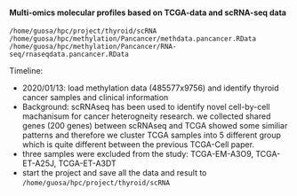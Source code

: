 #### Multi-omics molecular profiles based on TCGA-data and scRNA-seq data

```
/home/guosa/hpc/project/thyroid/scRNA
/home/guosa/hpc/methylation/Pancancer/methdata.pancancer.RData
/home/guosa/hpc/methylation/Pancancer/RNA-seq/rnaseqdata.pancancer.RData
```

Timeline:

* 2020/01/13: load methylation data (485577x9756) and identify thyroid cancer samples and clinical information
* Background: scRNAseq has been used to identify novel cell-by-cell machanisum for cancer heterogneity research. we collected shared genes (200 genes) between scRNAseq and TCGA showed some similiar patterns and therefore we cluster TCGA samples into 5 different group which is quite different between the previous TCGA-Cell paper. 
* three samples were excluded from the study: TCGA-EM-A3O9, TCGA-ET-A25J, TCGA-ET-A3DT
* start the project and save all the data and result to `/home/guosa/hpc/project/thyroid/scRNA`
